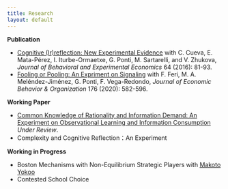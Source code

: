 ```yaml
---
title: Research
layout: default
---
```



**Publication**   


- [Cognitive (Ir)reflection: New Experimental Evidence](https://www.sciencedirect.com/science/article/pii/S2214804315001056)  with C. Cueva, E. Mata-Pérez, I. Iturbe-Ormaetxe, G. Ponti, M. Sartarelli, and V. Zhukova, *Journal of Behavioral and Experimental Economics* 64 (2016): 81-93.
- [Fooling or Pooling: An Expriment on Signaling](https://www.dropbox.com/s/ea0xhb7c90cmtnf/FoolingVSPooling.pdf?dl=0)  with F. Feri, M. A. Meléndez-Jiménez, G. Ponti, F. Vega-Redondo,  *Journal of Economic Behavior & Organization* 176 (2020): 582-596.


**Working Paper**   

- [Common Knowledge of Rationality and Information Demand: An Experiment on Observational Learning and Information Consumption](https://www.dropbox.com/s/tk0ps19l9hfqrha/CKR_submission-2.pdf?dl=0)  *Under Review*. 
- Complexity and Cognitive Reflection：An Experiment



**Working in Progress**   


- Boston Mechanisms with Non-Equilibrium Strategic Players with [Makoto Yokoo](http://agent.inf.kyushu-u.ac.jp/~yokoo/)
- Contested School Choice


